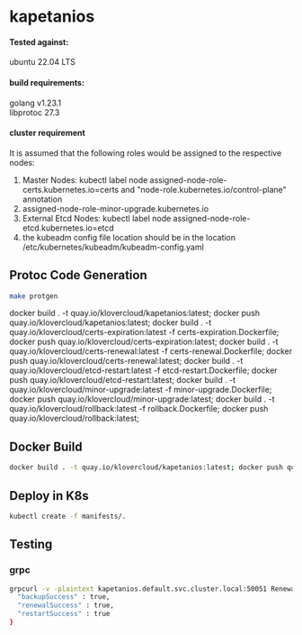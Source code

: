 # kapetanios

#### Tested against:
ubuntu 22.04 LTS

#### build requirements:
golang v1.23.1 \
libprotoc 27.3

#### cluster requirement
It is assumed that the following roles would be assigned to the respective nodes:
1. Master Nodes: kubectl label node <node-name> assigned-node-role-certs.kubernetes.io=certs and "node-role.kubernetes.io/control-plane" annotation
2. assigned-node-role-minor-upgrade.kubernetes.io
3. External Etcd Nodes: kubectl label node <node-name> assigned-node-role-etcd.kubernetes.io=etcd
4. the kubeadm config file location should be in the location /etc/kubernetes/kubeadm/kubeadm-config.yaml

## Protoc Code Generation
```Bash
make protgen
```
docker build . -t quay.io/klovercloud/kapetanios:latest; docker push quay.io/klovercloud/kapetanios:latest; docker build . -t quay.io/klovercloud/certs-expiration:latest -f certs-expiration.Dockerfile; docker push quay.io/klovercloud/certs-expiration:latest; docker build . -t quay.io/klovercloud/certs-renewal:latest -f certs-renewal.Dockerfile; docker push quay.io/klovercloud/certs-renewal:latest; docker build . -t quay.io/klovercloud/etcd-restart:latest -f etcd-restart.Dockerfile; docker push quay.io/klovercloud/etcd-restart:latest; docker build . -t quay.io/klovercloud/minor-upgrade:latest -f minor-upgrade.Dockerfile; docker push quay.io/klovercloud/minor-upgrade:latest; docker build . -t quay.io/klovercloud/rollback:latest -f rollback.Dockerfile; docker push quay.io/klovercloud/rollback:latest;
## Docker Build
```Bash
docker build . -t quay.io/klovercloud/kapetanios:latest; docker push quay.io/klovercloud/kapetanios:latest; docker build . -t quay.io/klovercloud/certs-expiration:latest -f certs-expiration.Dockerfile; docker push quay.io/klovercloud/certs-expiration:latest; docker build . -t quay.io/klovercloud/certs-renewal:latest -f certs-renewal.Dockerfile; docker push quay.io/klovercloud/certs-renewal:latest; docker build . -t quay.io/klovercloud/etcd-migration:latest -f etcd-migration.Dockerfile; docker push quay.io/klovercloud/etcd-migration:latest; docker build . -t quay.io/klovercloud/etcd-restart:latest -f etcd-restart.Dockerfile; docker push quay.io/klovercloud/etcd-restart:latest; docker build . -t quay.io/klovercloud/minor-upgrade:latest -f minor-upgrade.Dockerfile; docker push quay.io/klovercloud/minor-upgrade:latest; docker build . -t quay.io/klovercloud/rollback:latest -f rollback.Dockerfile; docker push quay.io/klovercloud/rollback:latest;
```

## Deploy in K8s
```Bash
kubectl create -f manifests/.
```

## Testing
### grpc
```Bash
grpcurl -v -plaintext kapetanios.default.svc.cluster.local:50051 Renewal/StatusUpdate{
  "backupSuccess" : true,
  "renewalSuccess" : true,
  "restartSuccess" : true
}
```